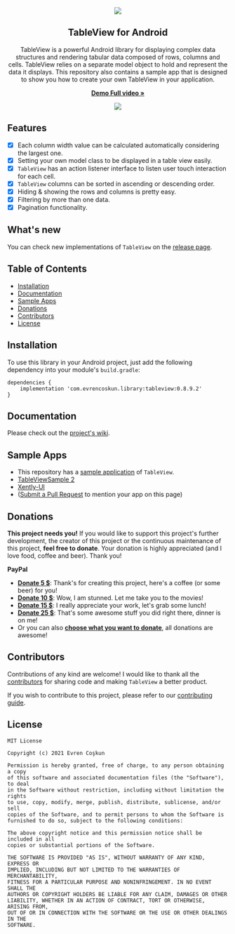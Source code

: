 <div align="center">
    <img src="https://raw.githubusercontent.com/evrencoskun/TableViewSample/master/art/Logo-5.png" >
    <h2>TableView for Android</h2>
    <p align="center">
        <p>TableView is a powerful Android library for displaying complex data structures and rendering tabular data composed of rows, columns and cells. 
           TableView relies on a separate model object to hold and represent the data it displays. This repository also contains a sample app that is
           designed to show you how to create your own TableView in your application.</p>        
        <a href="https://youtu.be/1DWFIqrqrPk">
            <b>Demo Full video »</b>
        </a>
    </p>

</div>

<p align="center">
    <a href="https://youtu.be/1DWFIqrqrPk">
      <img src="https://raw.githubusercontent.com/evrencoskun/TableViewSample/master/art/TableView-0_8_5_1_2.gif">
    </a>
</p>

## Features

  - [x] Each column width value can be calculated automatically considering the largest one.
  - [x] Setting your own model class to be displayed in a table view easily.
  - [x] `TableView` has an action listener interface to listen user touch interaction for each cell.
  - [x] `TableView` columns can be sorted in ascending or descending order.
  - [x] Hiding & showing the rows and columns is pretty easy.
  - [x] Filtering by more than one data.
  - [x] Pagination functionality.

## What's new

You can check new implementations of `TableView` on the [release page](https://github.com/evrencoskun/TableView/releases).
  
## Table of Contents

  - [Installation](#installation)
  - [Documentation](#documentation)
  - [Sample Apps](#sample-apps)
  - [Donations](#donations)
  - [Contributors](#contributors)
  - [License](#license)

## Installation

To use this library in your Android project, just add the following dependency into your module's `build.gradle`:

```
dependencies {
    implementation 'com.evrencoskun.library:tableview:0.8.9.2' 
}
```

## Documentation 

Please check out the [project's wiki](https://github.com/evrencoskun/TableView/wiki).

## Sample Apps

- This repository has a [sample application](https://github.com/evrencoskun/TableView/tree/master/app) of `TableView`.
- [TableViewSample 2](https://github.com/evrencoskun/TableViewSample2)
- [Xently-UI](https://github.com/ajharry69/Xently-UI)
- ([Submit a Pull Request](https://github.com/evrencoskun/TableView/compare) to mention your app on this page)

## Donations

**This project needs you!** If you would like to support this project's further development, the creator of this project or the continuous maintenance of this project, **feel free to donate**. Your donation is highly appreciated (and I love food, coffee and beer). Thank you!

**PayPal**

- [**Donate 5 $**](https://www.paypal.me/evrencoshkun): Thank's for creating this project, here's a coffee (or some beer) for you!
- [**Donate 10 $**](https://www.paypal.me/evrencoshkun): Wow, I am stunned. Let me take you to the movies!
- [**Donate 15 $**](https://www.paypal.me/evrencoshkun): I really appreciate your work, let's grab some lunch!
- [**Donate 25 $**](https://www.paypal.me/evrencoshkun): That's some awesome stuff you did right there, dinner is on me!
- Or you can also [**choose what you want to donate**](https://www.paypal.me/evrencoshkun), all donations are awesome!

## Contributors

Contributions of any kind are welcome! I would like to thank all the [contributors](https://github.com/evrencoskun/TableView/graphs/contributors) for sharing code and
making `TableView` a better product.

If you wish to contribute to this project, please refer to our [contributing guide](.github/CONTRIBUTING.md).

## License

```
MIT License

Copyright (c) 2021 Evren Coşkun

Permission is hereby granted, free of charge, to any person obtaining a copy
of this software and associated documentation files (the "Software"), to deal
in the Software without restriction, including without limitation the rights
to use, copy, modify, merge, publish, distribute, sublicense, and/or sell
copies of the Software, and to permit persons to whom the Software is
furnished to do so, subject to the following conditions:

The above copyright notice and this permission notice shall be included in all
copies or substantial portions of the Software.

THE SOFTWARE IS PROVIDED "AS IS", WITHOUT WARRANTY OF ANY KIND, EXPRESS OR
IMPLIED, INCLUDING BUT NOT LIMITED TO THE WARRANTIES OF MERCHANTABILITY,
FITNESS FOR A PARTICULAR PURPOSE AND NONINFRINGEMENT. IN NO EVENT SHALL THE
AUTHORS OR COPYRIGHT HOLDERS BE LIABLE FOR ANY CLAIM, DAMAGES OR OTHER
LIABILITY, WHETHER IN AN ACTION OF CONTRACT, TORT OR OTHERWISE, ARISING FROM,
OUT OF OR IN CONNECTION WITH THE SOFTWARE OR THE USE OR OTHER DEALINGS IN THE
SOFTWARE.
```
